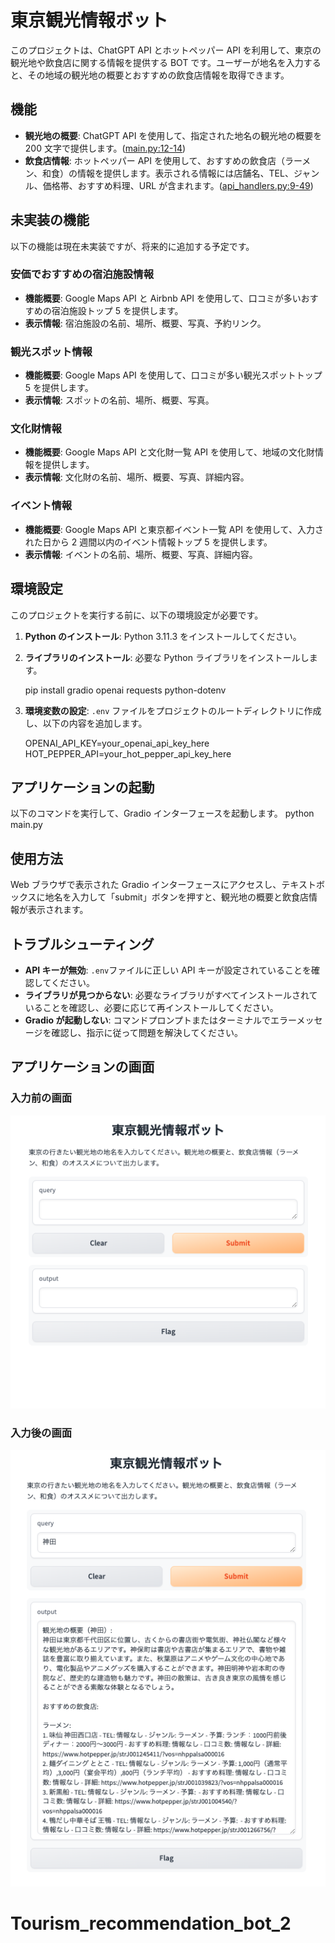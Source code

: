 # 東京観光情報ボット

このプロジェクトは、ChatGPT API とホットペッパー API を利用して、東京の観光地や飲食店に関する情報を提供する BOT です。ユーザーが地名を入力すると、その地域の観光地の概要とおすすめの飲食店情報を取得できます。

## 機能

- **観光地の概要**: ChatGPT API を使用して、指定された地名の観光地の概要を 200 文字で提供します。([main.py:12-14](main.py))
- **飲食店情報**: ホットペッパー API を使用して、おすすめの飲食店（ラーメン、和食）の情報を提供します。表示される情報には店舗名、TEL、ジャンル、価格帯、おすすめ料理、URL が含まれます。([api_handlers.py:9-49](api_handlers.py))

## 未実装の機能

以下の機能は現在未実装ですが、将来的に追加する予定です。

### 安価でおすすめの宿泊施設情報

- **機能概要**: Google Maps API と Airbnb API を使用して、口コミが多いおすすめの宿泊施設トップ 5 を提供します。
- **表示情報**: 宿泊施設の名前、場所、概要、写真、予約リンク。

### 観光スポット情報

- **機能概要**: Google Maps API を使用して、口コミが多い観光スポットトップ 5 を提供します。
- **表示情報**: スポットの名前、場所、概要、写真。

### 文化財情報

- **機能概要**: Google Maps API と文化財一覧 API を使用して、地域の文化財情報を提供します。
- **表示情報**: 文化財の名前、場所、概要、写真、詳細内容。

### イベント情報

- **機能概要**: Google Maps API と東京都イベント一覧 API を使用して、入力された日から 2 週間以内のイベント情報トップ 5 を提供します。
- **表示情報**: イベントの名前、場所、概要、写真、詳細内容。

## 環境設定

このプロジェクトを実行する前に、以下の環境設定が必要です。

1. **Python のインストール**: Python 3.11.3 をインストールしてください。
2. **ライブラリのインストール**:
   必要な Python ライブラリをインストールします。

   pip install gradio openai requests python-dotenv

3. **環境変数の設定**:
   `.env` ファイルをプロジェクトのルートディレクトリに作成し、以下の内容を追加します。

   OPENAI_API_KEY=your_openai_api_key_here
   HOT_PEPPER_API=your_hot_pepper_api_key_here

## アプリケーションの起動

以下のコマンドを実行して、Gradio インターフェースを起動します。
python main.py

## 使用方法

Web ブラウザで表示された Gradio インターフェースにアクセスし、テキストボックスに地名を入力して「submit」ボタンを押すと、観光地の概要と飲食店情報が表示されます。

## トラブルシューティング

- **API キーが無効**: `.env`ファイルに正しい API キーが設定されていることを確認してください。
- **ライブラリが見つからない**: 必要なライブラリがすべてインストールされていることを確認し、必要に応じて再インストールしてください。
- **Gradio が起動しない**: コマンドプロンプトまたはターミナルでエラーメッセージを確認し、指示に従って問題を解決してください。

## アプリケーションの画面

### 入力前の画面

![入力前の画面](images/input.jpg)

### 入力後の画面

![入力後の画面](images/output.jpg)
# Tourism_recommendation_bot_2
